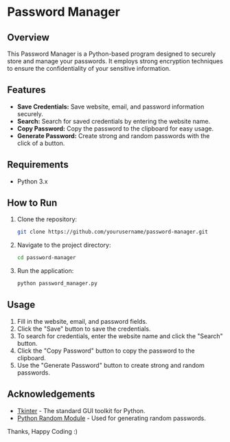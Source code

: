 # Password Manager

## Overview

This Password Manager is a Python-based program designed to securely store and manage your passwords. It employs strong encryption techniques to ensure the confidentiality of your sensitive information.

## Features

- **Save Credentials:** Save website, email, and password information securely.
- **Search:** Search for saved credentials by entering the website name.
- **Copy Password:** Copy the password to the clipboard for easy usage.
- **Generate Password:** Create strong and random passwords with the click of a button.

## Requirements

- Python 3.x

## How to Run

1. Clone the repository:

    ```bash
    git clone https://github.com/yourusername/password-manager.git
    ```

2. Navigate to the project directory:

    ```bash
    cd password-manager
    ```

3. Run the application:

    ```bash
    python password_manager.py
    ```

## Usage

1. Fill in the website, email, and password fields.
2. Click the "Save" button to save the credentials.
3. To search for credentials, enter the website name and click the "Search" button.
4. Click the "Copy Password" button to copy the password to the clipboard.
5. Use the "Generate Password" button to create strong and random passwords.

## Acknowledgements

- [Tkinter](https://docs.python.org/3/library/tkinter.html) - The standard GUI toolkit for Python.
- [Python Random Module](https://docs.python.org/3/library/random.html) - Used for generating random passwords.

Thanks,
Happy Coding :)
